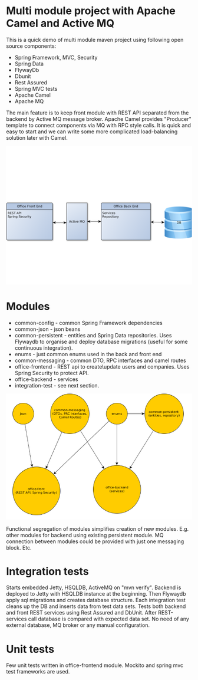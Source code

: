 Multi module project with Apache Camel and Active MQ
===============================================

This is a quick demo of multi module maven project using following open source components:
 * Spring Framework, MVC, Security
 * Spring Data
 * FlywayDb
 * Dbunit
 * Rest Assured
 * Spring MVC tests
 * Apache Camel
 * Apache MQ

The main feature is to keep front module with REST API separated from the backend by Active MQ message broker.
Apache Camel provides "Producer" template to connect components via MQ with RPC style calls. It is quick and easy to start and
we can write some more complicated load-balancing solution later with Camel.

![App structure](./images/struct.png)

# Modules
* common-config - common Spring Framework dependencies
* common-json - json beans
* common-persistent - entities and Spring Data repositories.
Uses Flywaydb to organise and deploy database migrations (useful for some continuous integration).
* enums - just common enums used in the back and front end
* common-messaging - common DTO, RPC interfaces and camel routes
* office-frontend - REST api to create\update users and companies. Uses Spring Security to protect API.
* office-backend - services
* integration-test - see next section.

![Modules structure](./images/modules.png)

Functional segregation of modules simplifies creation of new modules. E.g. other modules for backend using existing persistent
module. MQ connection between modules could be provided with just one messaging block. Etc.

# Integration tests
Starts embedded Jetty, HSQLDB, ActiveMQ on "mvn verify".
Backend is deployed to Jetty with HSQLDB instance at the beginning.
Then Flywaydb apply sql migrations and creates database structure.
Each integration test cleans up the DB and inserts data from test data sets.
Tests both backend and front REST services using Rest Assured and DbUnit.
After REST-services call database is compared with expected data set.
No need of any external database, MQ broker or any manual configuration.

# Unit tests
Few unit tests written in office-frontend module. Mockito and spring mvc test frameworks are used.